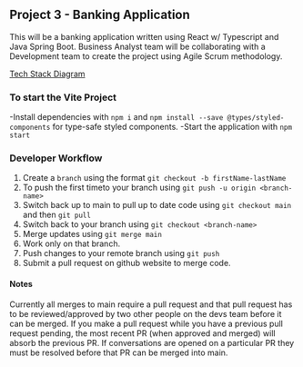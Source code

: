 ## Project 3 - Banking Application

This will be a banking application written using React w/ Typescript and Java Spring Boot. Business Analyst team will be collaborating with a Development team to create the project using Agile Scrum methodology.

[Tech Stack Diagram](https://docs.google.com/drawings/d/1wvP-Bj_BG0tvGTpS8vzAytTrb7zjpj1JeiU4IXNwv9M/edit)

### To start the Vite Project

-Install dependencies with `npm i` and `npm install --save @types/styled-components` for type-safe styled components.
-Start the application with `npm start`

### Developer Workflow

1. Create a `branch` using the format `git checkout -b firstName-lastName`
2. To push the first timeto your branch using `git push -u origin <branch-name>`
3. Switch back up to main to pull up to date code using `git checkout main` and then `git pull`
4. Switch back to your branch using `git checkout <branch-name>`
5. Merge updates using `git merge main`
6. Work only on that branch.
7. Push changes to your remote branch using `git push`
8. Submit a pull request on github website to merge code.

#### Notes

Currently all merges to main require a pull request and that pull request has to be reviewed/approved by two other people on the devs team before it can be merged. If you make a pull request while you have a previous pull request pending, the most recent PR (when approved and merged) will absorb the previous PR. If conversations are opened on a particular PR they must be resolved before that PR can be merged into main.

